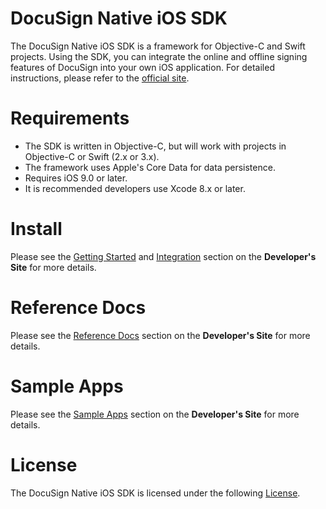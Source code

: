 
# DocuSign Native iOS SDK

The DocuSign Native iOS SDK is a framework for Objective-C and Swift projects. Using the SDK,  you can integrate the online and offline signing features of DocuSign into your own iOS application.
For detailed instructions, please refer to the [official site](https://developers.docusign.com/ios_sdk/).

Requirements
============
- The SDK is written in Objective-C, but will work with projects in Objective-C or Swift (2.x or 3.x).
- The framework uses Apple's Core Data for data persistence.
- Requires iOS 9.0 or later.
- It is recommended developers use Xcode 8.x or later.

Install
=============
Please see the [Getting Started](https://developers.docusign.com/ios_sdk/developer.html) and [Integration](https://developers.docusign.com/ios_sdk/developer.html) section on the **Developer's Site** for more details.

Reference Docs
==============
Please see the [Reference Docs](https://developers.docusign.com/ios_sdk/refdocs/html/annotated.html) section on the **Developer's Site** for more details.

Sample Apps
===========
Please see the [Sample Apps](https://developers.docusign.com/ios_sdk/developer.html) section on the **Developer's Site** for more details.

License
=======

The DocuSign Native iOS SDK is licensed under the following [License](LICENSE.docx).
